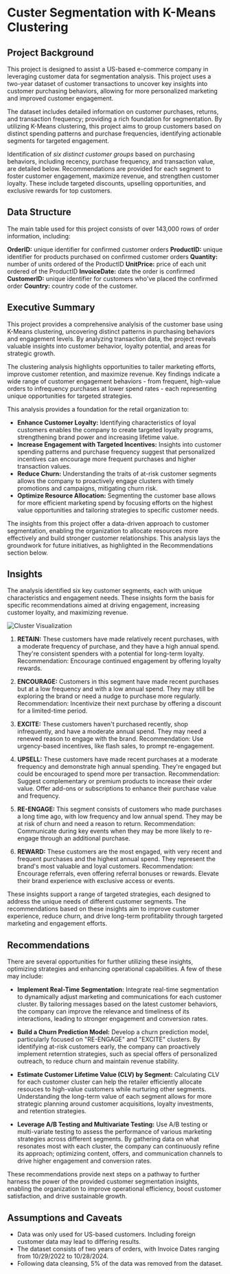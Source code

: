 # Custer Segmentation with K-Means Clustering

## Project Background

This project is designed to assist a US-based e-commerce company in leveraging customer data for segmentation analysis. This project uses a two-year dataset of customer transactions to uncover key insights into customer purchasing behaviors, allowing for more personalized marketing and improved customer engagement.

The dataset includes detailed information on customer purchases, returns, and transaction frequency; providing a rich foundation for segmentation. By utilizing K-Means clustering, this project aims to group customers based on distinct spending patterns and purchase frequencies, identifying actionable segments for targeted engagement.

Identification of *six distinct customer groups* based on purchasing behaviors, including recency, purchase frequency, and transaction value, are detailed below. Recommendations are provided for each segment to foster customer engagement, maximize revenue, and strengthen customer loyalty. These include targeted discounts, upselling opportunities, and exclusive rewards for top customers. 

## Data Structure

The main table used for this project consists of over 143,000 rows of order information, including:

**OrderID:** unique identifier for confirmed customer orders
**ProductID:** unique identifier for products purchased on confirmed customer orders
**Quantity:** number of units ordered of the ProductID 
**UnitPrice:** price of each unit ordered of the ProductID
**InvoiceDate:** date the order is confirmed
**CustomerID:** unique identifier for customers who've placed the confirmed order
**Country:** country code of the customer. 

## Executive Summary

This project provides a comprehensive analylsis of the customer base using K-Means clustering, uncovering distinct patterns in purchasing behaviors and engagement levels. By analyzing transaction data, the project reveals valuable insights into customer behavior, loyalty potential, and areas for strategic growth.

The clustering analysis highlights opportunities to tailer marketing efforts, improve customer retention, and maximize revenue. Key findings indicate a wide range of customer engagement behaviors - from frequent, high-value orders to infrequency purchases at lower spend rates - each representing unique opportunities for targeted strategies.

This analysis provides a foundation for the retail organization to:
- **Enhance Customer Loyalty:** Identifying characteristics of loyal customers enables the company to create targeted loyalty programs, strengthening brand power and increasing lifetime value.
- **Increase Engagement with Targeted Incentives:** Insights into customer spending patterns and purchase frequency suggest that personalized incentives can encourage more frequent purchases and higher transaction values.
- **Reduce Churn:** Understanding the traits of at-risk customer segments allows the company to proactively engage clusters with timely promotions and campaigns, mitigating churn risk.
- **Optimize Resource Allocation:** Segmenting the customer base allows for more efficient marketing spend by focusing efforts on the highest value opportunities and tailoring strategies to specific customer needs.

The insights from this project offer a data-driven approach to customer segmentation, enabling the organization to allocate resources more effectively and build stronger customer relationships. This analysis lays the groundwork for future initiatives, as highlighted in the Recommendations section below.

## Insights

The analysis identified six key customer segments, each with unique characteristics and engagement needs. These insights form the basis for specific recommendations aimed at driving engagement, increasing customer loyalty, and maximizing revenue.

![Cluster Visualization](main/KMeans%20Clustering%20Segments.png)

1. **RETAIN:** These customers have made relatively recent purchases, with a moderate frequency of purchase, and they have a high annual spend. They're consistent spenders with a potential for long-term loyalty.
   Recommendation: Encourage continued engagement by offering loyalty rewards.
   
2. **ENCOURAGE:** Customers in this segment have made recent purchases but at a low frequency and with a low annual spend. They may still be exploring the brand or need a nudge to purchase more regularly.
   Recommendation: Incentivize their next purchase by offering a discount for a limited-time period.
   
3. **EXCITE:** These customers haven't purchased recently, shop infrequently, and have a moderate annual spend. They may need a renewed reason to engage with the brand.
   Recommendation: Use urgency-based incentives, like flash sales, to prompt re-engagement.
   
4. **UPSELL:** These customers have made recent purchases at a moderate frequency and demonstrate high annual spending. They're engaged but could be encouraged to spend more per transaction.
   Recommendation: Suggest complementary or premium products to increase their order value. Offer add-ons or subscriptions to enhance their purchase  value and frequency.
   
5. **RE-ENGAGE:** This segment consists of customers who made purchases a long time ago, with low frequency and low annual spend. They may be at risk of churn and need a reason to return.
   Recommendation: Communicate during key events when they may be more likely to re-engage through an additional purchase.
   
6. **REWARD:** These customers are the most engaged, with very recent and frequent purchases and the highest annual spend. They represent the brand's most valuable and loyal customers.
   Recommendation: Encourage referrals, even offering referral bonuses or rewards. Elevate their brand experience with exclusive access or events.

These insights support a range of targeted strategies, each designed to address the unique needs of different customer segments. The recommendations based on these insights aim to improve customer experience, reduce churn, and drive long-term profitability through targeted marketing and engagement efforts.

## Recommendations

There are several opportunities for further utilizing these insights, optimizing strategies and enhancing operational capabilities. A few of these may include:

- **Implement Real-Time Segmentation:** Integrate real-time segmentation to dynamically adjust marketing and communications for each customer cluster. By tailoring messages based on the latest customer behaviors, the company can improve the relevance and timeliness of its interactions, leading to stronger engagement and conversion rates.
  
- **Build a Churn Prediction Model:** Develop a churn prediction model, particularly focused on "RE-ENGAGE" and "EXCITE" clusters. By identifying at-risk customers early, the company can proactively implement reterntion strategies, such as special offers of personalized outreach, to reduce churn and maintain revenue stability.
  
- **Estimate Customer Lifetime Value (CLV) by Segment:** Calculating CLV for each customer cluster can help the retailer efficiently allocate resouces to high-value customers while nurturing other segments. Understanding the long-term value of each segment allows for more strategic planning around customer acquisitions, loyalty investments, and retention strategies.
  
- **Leverage A/B Testing and Multivariate Testing:** Use A/B testing or multi-variate testing to assess the performance of various marketing strategies across different segments. By gathering data on what resonates most with each cluster, the company can continuously refine its approach; optimizing content, offers, and communication channels to drive higher engagement and conversion rates.

These recommendations provide next steps on a pathway to further harness the power of the provided customer segmentation insights, enabling the organization to improve operational efficiency, boost customer satisfaction, and drive sustainable growth.

## Assumptions and Caveats

- Data was only used for US-based customers. Including foreign customer data may lead to differing results.
- The dataset consists of two years of orders, with Invoice Dates ranging from 10/29/2022 to 10/28/2024.
- Following data cleansing, 5% of the data was removed from the dataset.
